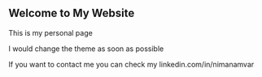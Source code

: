 ## Welcome to My Website
This is my personal page 

I would change the theme as soon as possible

If you want to contact me you can check my linkedin.com/in/nimanamvar

